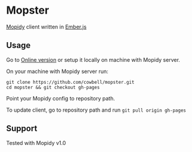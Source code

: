 # Mopster

[Mopidy](https://www.mopidy.com) client written in [Ember.js](http://emberjs.com)

## Usage

Go to [Online version](http://mopster.cowbell-labs.com) or setup it locally on machine with Mopidy server.

On your machine with Mopidy server run:
```
git clone https://github.com/cowbell/mopster.git
cd mopster && git checkout gh-pages
```

Point your Mopidy config to repository path.

To update client, go to repository path and run `git pull origin gh-pages`


## Support

Tested with Mopidy v1.0
